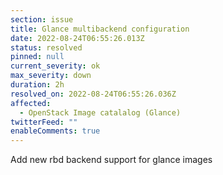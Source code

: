 ```yaml
---
section: issue
title: Glance multibackend configuration
date: 2022-08-24T06:55:26.013Z
status: resolved
pinned: null
current_severity: ok
max_severity: down
duration: 2h
resolved_on: 2022-08-24T06:55:26.036Z
affected:
  - OpenStack Image catalalog (Glance)
twitterFeed: ""
enableComments: true
---
```

Add new rbd backend support for glance images